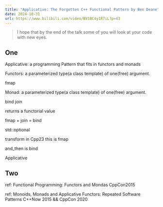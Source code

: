```yaml
---
title: "Applicative: The Forgotten C++ Functional Pattern by Ben Deane"
date: 2024-10-31
url: https://www.bilibili.com/video/BV1BC4y1R7iL?p=43
---
```


> I hope that by the end of the talk some of you will look at your code with new eyes.

## One

Applicative: a programming Pattern that fits in functors and monads

Functors: a parameterized type(a class template) of one(free) argument.

fmap

Monad: a parameterized type(a class template) of one(free) argument.

bind join

returns a functorial value

fmap + join = bind

std::optional

transform in Cpp23 this is fmap

and_then is bind

Applicative

## Two

ref: Functional Programming: Functors and Mondas CppCon2015

ref: Monoids, Monads and Applicative Functors: Repeated Software Patterns C++Now 2015 && CppCon 2020
